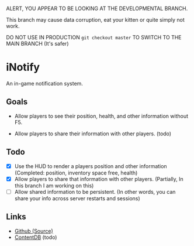 ALERT, YOU APPEAR TO BE LOOKING AT THE DEVELOPMENTAL BRANCH.

This branch may cause data corruption, eat your kitten or quite simply not work.

DO NOT USE IN PRODUCTION `git checkout master` TO SWITCH TO THE MAIN BRANCH (It's safer)

# iNotify

An in-game notification system.

## Goals

- Allow players to see their position, health, and other information without F5.

- Allow players to share their information with other players. (todo)

## Todo

- [x] Use the HUD to render a players position and other information (Completed: position, inventory space free, health)
- [x] Allow players to share that information with other players. (Partially, In this branch I am working on this)
- [ ] Allow shared information to be persistent. (In other words, you can share your info across server restarts and sessions)

## Links

- [Github (Source)](https://github.com/Beanzilla/iNotify)
- [ContentDB](#) (todo)